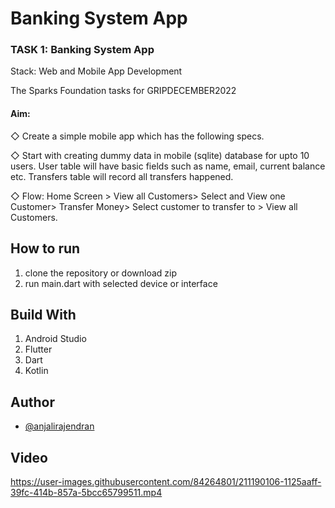 
# Banking System App
### TASK 1: Banking System App 

Stack: Web and Mobile App Development

The Sparks Foundation tasks for GRIPDECEMBER2022  

#### Aim: 

◇ Create a simple mobile app which has the following specs.

◇ Start with creating dummy data in mobile (sqlite) database
   for upto 10 users. User table will have basic fields such as
   name, email, current balance etc. Transfers table will record
all transfers happened.

◇ Flow: Home Screen > View all Customers> Select and View
one Customer> Transfer Money> Select customer to transfer
to > View all Customers.


## How to run
1. clone the repository or download zip
2. run main.dart with selected device or interface

## Build With
1. Android Studio
2. Flutter
3. Dart
4. Kotlin

## Author

- [@anjalirajendran](.)




## Video



https://user-images.githubusercontent.com/84264801/211190106-1125aaff-39fc-414b-857a-5bcc65799511.mp4


